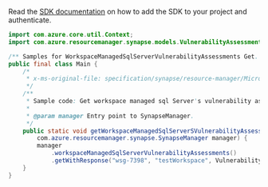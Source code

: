 Read the [SDK documentation](https://github.com/Azure/azure-sdk-for-java/blob/azure-resourcemanager-synapse_1.0.0-beta.2/sdk/synapse/azure-resourcemanager-synapse/README.md) on how to add the SDK to your project and authenticate.

```java
import com.azure.core.util.Context;
import com.azure.resourcemanager.synapse.models.VulnerabilityAssessmentName;

/** Samples for WorkspaceManagedSqlServerVulnerabilityAssessments Get. */
public final class Main {
    /*
     * x-ms-original-file: specification/synapse/resource-manager/Microsoft.Synapse/stable/2021-06-01/examples/GetWorkspaceManagedSqlServerVulnerabilityAssessment.json
     */
    /**
     * Sample code: Get workspace managed sql Server's vulnerability assessment.
     *
     * @param manager Entry point to SynapseManager.
     */
    public static void getWorkspaceManagedSqlServerSVulnerabilityAssessment(
        com.azure.resourcemanager.synapse.SynapseManager manager) {
        manager
            .workspaceManagedSqlServerVulnerabilityAssessments()
            .getWithResponse("wsg-7398", "testWorkspace", VulnerabilityAssessmentName.DEFAULT, Context.NONE);
    }
}
```
